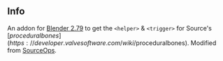 ## Info

An addon for [Blender 2.79](https://download.blender.org/release/Blender2.79/) to get the `<helper>` & `<trigger>` for Source's [$proceduralbones](https://developer.valvesoftware.com/wiki/$proceduralbones). Modified from [SourceOps](https://github.com/bonjorno7/SourceOps).
